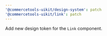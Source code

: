 ```yaml
---
'@commercetools-uikit/design-system': patch
'@commercetools-uikit/link': patch
---
```


Add new design token for the `Link` component.
